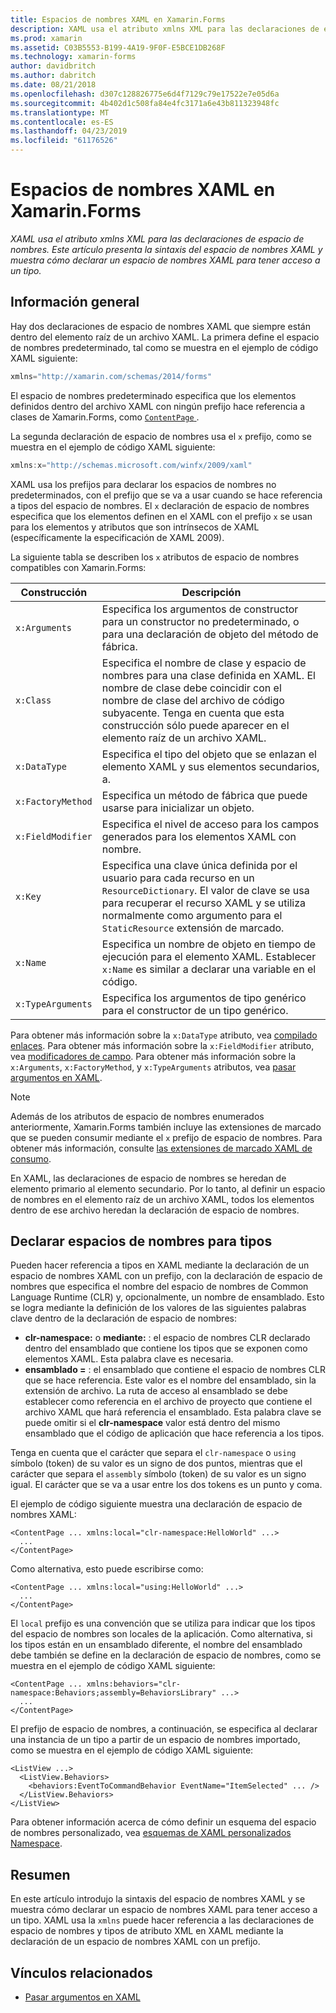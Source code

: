 ```yaml
---
title: Espacios de nombres XAML en Xamarin.Forms
description: XAML usa el atributo xmlns XML para las declaraciones de espacio de nombres. Este artículo presenta la sintaxis del espacio de nombres XAML y muestra cómo declarar un espacio de nombres XAML para tener acceso a un tipo.
ms.prod: xamarin
ms.assetid: C03B5553-B199-4A19-9F0F-E5BCE1DB268F
ms.technology: xamarin-forms
author: davidbritch
ms.author: dabritch
ms.date: 08/21/2018
ms.openlocfilehash: d307c128826775e6d4f7129c79e17522e7e05d6a
ms.sourcegitcommit: 4b402d1c508fa84e4fc3171a6e43b811323948fc
ms.translationtype: MT
ms.contentlocale: es-ES
ms.lasthandoff: 04/23/2019
ms.locfileid: "61176526"
---
```

# <a name="xaml-namespaces-in-xamarinforms"></a>Espacios de nombres XAML en Xamarin.Forms

_XAML usa el atributo xmlns XML para las declaraciones de espacio de nombres. Este artículo presenta la sintaxis del espacio de nombres XAML y muestra cómo declarar un espacio de nombres XAML para tener acceso a un tipo._

## <a name="overview"></a>Información general

Hay dos declaraciones de espacio de nombres XAML que siempre están dentro del elemento raíz de un archivo XAML. La primera define el espacio de nombres predeterminado, tal como se muestra en el ejemplo de código XAML siguiente:

```csharp
xmlns="http://xamarin.com/schemas/2014/forms"
```

El espacio de nombres predeterminado especifica que los elementos definidos dentro del archivo XAML con ningún prefijo hace referencia a clases de Xamarin.Forms, como [ `ContentPage` ](xref:Xamarin.Forms.ContentPage).

La segunda declaración de espacio de nombres usa el `x` prefijo, como se muestra en el ejemplo de código XAML siguiente:

```csharp
xmlns:x="http://schemas.microsoft.com/winfx/2009/xaml"
```

XAML usa los prefijos para declarar los espacios de nombres no predeterminados, con el prefijo que se va a usar cuando se hace referencia a tipos del espacio de nombres. El `x` declaración de espacio de nombres especifica que los elementos definen en el XAML con el prefijo `x` se usan para los elementos y atributos que son intrínsecos de XAML (específicamente la especificación de XAML 2009).

La siguiente tabla se describen los `x` atributos de espacio de nombres compatibles con Xamarin.Forms:

|Construcción|Descripción|
|--- |--- |
|`x:Arguments`|Especifica los argumentos de constructor para un constructor no predeterminado, o para una declaración de objeto del método de fábrica.|
|`x:Class`|Especifica el nombre de clase y espacio de nombres para una clase definida en XAML. El nombre de clase debe coincidir con el nombre de clase del archivo de código subyacente. Tenga en cuenta que esta construcción sólo puede aparecer en el elemento raíz de un archivo XAML.|
|`x:DataType`|Especifica el tipo del objeto que se enlazan el elemento XAML y sus elementos secundarios, a.|
|`x:FactoryMethod`|Especifica un método de fábrica que puede usarse para inicializar un objeto.|
|`x:FieldModifier`|Especifica el nivel de acceso para los campos generados para los elementos XAML con nombre.|
|`x:Key`|Especifica una clave única definida por el usuario para cada recurso en un `ResourceDictionary`. El valor de clave se usa para recuperar el recurso XAML y se utiliza normalmente como argumento para el `StaticResource` extensión de marcado.|
|`x:Name`|Especifica un nombre de objeto en tiempo de ejecución para el elemento XAML. Establecer `x:Name` es similar a declarar una variable en el código.|
|`x:TypeArguments`|Especifica los argumentos de tipo genérico para el constructor de un tipo genérico.|

Para obtener más información sobre la `x:DataType` atributo, vea [compilado enlaces](~/xamarin-forms/app-fundamentals/data-binding/compiled-bindings.md). Para obtener más información sobre la `x:FieldModifier` atributo, vea [modificadores de campo](~/xamarin-forms/xaml/field-modifiers.md). Para obtener más información sobre la `x:Arguments`, `x:FactoryMethod`, y `x:TypeArguments` atributos, vea [pasar argumentos en XAML](~/xamarin-forms/xaml/passing-arguments.md).

> [!NOTE]
> Además de los atributos de espacio de nombres enumerados anteriormente, Xamarin.Forms también incluye las extensiones de marcado que se pueden consumir mediante el `x` prefijo de espacio de nombres. Para obtener más información, consulte [las extensiones de marcado XAML de consumo](~/xamarin-forms/xaml/markup-extensions/consuming.md).

En XAML, las declaraciones de espacio de nombres se heredan de elemento primario al elemento secundario. Por lo tanto, al definir un espacio de nombres en el elemento raíz de un archivo XAML, todos los elementos dentro de ese archivo heredan la declaración de espacio de nombres.

## <a name="declaring-namespaces-for-types"></a>Declarar espacios de nombres para tipos

Pueden hacer referencia a tipos en XAML mediante la declaración de un espacio de nombres XAML con un prefijo, con la declaración de espacio de nombres que especifica el nombre del espacio de nombres de Common Language Runtime (CLR) y, opcionalmente, un nombre de ensamblado. Esto se logra mediante la definición de los valores de las siguientes palabras clave dentro de la declaración de espacio de nombres:

- **clr-namespace:** o **mediante:** : el espacio de nombres CLR declarado dentro del ensamblado que contiene los tipos que se exponen como elementos XAML. Esta palabra clave es necesaria.
- **ensamblado =** : el ensamblado que contiene el espacio de nombres CLR que se hace referencia. Este valor es el nombre del ensamblado, sin la extensión de archivo. La ruta de acceso al ensamblado se debe establecer como referencia en el archivo de proyecto que contiene el archivo XAML que hará referencia el ensamblado. Esta palabra clave se puede omitir si el **clr-namespace** valor está dentro del mismo ensamblado que el código de aplicación que hace referencia a los tipos.

Tenga en cuenta que el carácter que separa el `clr-namespace` o `using` símbolo (token) de su valor es un signo de dos puntos, mientras que el carácter que separa el `assembly` símbolo (token) de su valor es un signo igual. El carácter que se va a usar entre los dos tokens es un punto y coma.

El ejemplo de código siguiente muestra una declaración de espacio de nombres XAML:

```xaml
<ContentPage ... xmlns:local="clr-namespace:HelloWorld" ...>
  ...
</ContentPage>
```

Como alternativa, esto puede escribirse como:

```xaml
<ContentPage ... xmlns:local="using:HelloWorld" ...>
  ...
</ContentPage>
```

El `local` prefijo es una convención que se utiliza para indicar que los tipos del espacio de nombres son locales de la aplicación. Como alternativa, si los tipos están en un ensamblado diferente, el nombre del ensamblado debe también se define en la declaración de espacio de nombres, como se muestra en el ejemplo de código XAML siguiente:

```xaml
<ContentPage ... xmlns:behaviors="clr-namespace:Behaviors;assembly=BehaviorsLibrary" ...>
  ...
</ContentPage>
```

El prefijo de espacio de nombres, a continuación, se especifica al declarar una instancia de un tipo a partir de un espacio de nombres importado, como se muestra en el ejemplo de código XAML siguiente:

```xaml
<ListView ...>
  <ListView.Behaviors>
    <behaviors:EventToCommandBehavior EventName="ItemSelected" ... />
  </ListView.Behaviors>
</ListView>
```

Para obtener información acerca de cómo definir un esquema del espacio de nombres personalizado, vea [esquemas de XAML personalizados Namespace](custom-namespace-schemas.md).

## <a name="summary"></a>Resumen

En este artículo introdujo la sintaxis del espacio de nombres XAML y se muestra cómo declarar un espacio de nombres XAML para tener acceso a un tipo. XAML usa la `xmlns` puede hacer referencia a las declaraciones de espacio de nombres y tipos de atributo XML en XAML mediante la declaración de un espacio de nombres XAML con un prefijo.

## <a name="related-links"></a>Vínculos relacionados

- [Pasar argumentos en XAML](~/xamarin-forms/xaml/passing-arguments.md)
